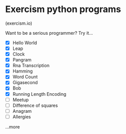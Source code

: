 # Exercism python programs
(exercism.io)



Want to be a serious programmer? Try it...

- [x] Hello World
- [x] Leap
- [x] Clock
- [x] Pangram
- [x] Rna Transcription
- [x] Hamming
- [x] Word Count
- [x] Gigasecond
- [x] Bob
- [x] Running Length Encoding
- [ ] Meetup
- [ ] Difference of squares
- [ ] Anagram
- [ ] Allergies

...more
